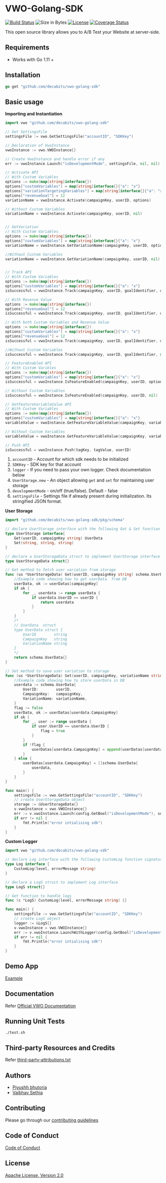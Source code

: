 # VWO-Golang-SDK

[![Build Status](https://img.shields.io/travis/decabits/vwo-golang-sdk)](http://travis-ci.org/decabits/vwo-golang-sdk)
![Size in Bytes](https://img.shields.io/github/languages/code-size/decabits/vwo-golang-sdk)
[![License](https://img.shields.io/badge/License-Apache%202.0-blue.svg)](http://www.apache.org/licenses/LICENSE-2.0)
[![Coverage Status](https://coveralls.io/repos/github/decabits/vwo-golang-sdk/badge.svg)](https://coveralls.io/github/decabits/vwo-golang-sdk)

This open source library allows you to A/B Test your Website at server-side.

## Requirements

- Works with Go 1.11 +

## Installation

```go
go get "github.com/decabits/vwo-golang-sdk"
```

## Basic usage

**Importing and Instantiation**

```go
import vwo "github.com/decabits/vwo-golang-sdk"

// Get SettingsFile
settingsFile := vwo.GetSettingsFile("accountID", "SDKKey")

// Declaration of VwoInstance
vwoInstance := vwo.VWOInstance{}

// Create VwoInstance and handle error if any
err := vwoInstance.Launch("isDevelopmentMode", settingsFile, nil, nil)

// Activate API
// With Custom Variables
options := make(map[string]interface{})
options["customVariables"] = map[string]interface{}{"a": "x"}
options["variationTargetingVariables"] = map[string]interface{}{"a": "x"}
options["revenueGoal"] = 12
variationName = vwoInstance.Activate(campaignKey, userID, options)

// Without Custom Variables
variationName = vwoInstance.Activate(campaignKey, userID, nil)


// GetVariation
// With Custom Variables
options := make(map[string]interface{})
options["customVariables"] = map[string]interface{}{"a": "x"}
variationName = vwoInstance.GetVariationName(campaignKey, userID, options)

//Without Custom Variables
variationName = vwoInstance.GetVariationName(campaignKey, userID, nil)


// Track API
// With Custom Variables
options := make(map[string]interface{})
options["customVariables"] = map[string]interface{}{"a": "x"}
isSuccessful = vwoInstance.Track(campaignKey, userID, goalIdentifier, options)

// With Revenue Value
options := make(map[string]interface{})
options["revenueGoal"] = 12
isSuccessful = vwoInstance.Track(campaignKey, userID, goalIdentifier, options)

// With both Custom Variables and Revenue Value
options := make(map[string]interface{})
options["customVariables"] = map[string]interface{}{"a": "x"}
options["revenueGoal"] = 12
isSuccessful = vwoInstance.Track(campaignKey, userID, goalIdentifier, options)

//Without Custom Variables
isSuccessful = vwoInstance.Track(campaignKey, userID, goalIdentifier, nil)

// FeatureEnabled API
// With Custom Varibles
options := make(map[string]interface{})
options["customVariables"] = map[string]interface{}{"a": "x"}
isSuccessful = vwoInstance.IsFeatureEnabled(campaignKey, userID, options)

// Without Custom Variables
isSuccessful = vwoInstance.IsFeatureEnabled(campaignKey, userID, nil)

// GetFeatureVariableValue API
// With Custom Variables
options := make(map[string]interface{})
options["customVariables"] = map[string]interface{}{"a": "x"}
variableValue = vwoInstance.GetFeatureVariableValue(campaignKey, variableKey, userID, options)

// Without Custom Variables
variableValue = vwoInstance.GetFeatureVariableValue(campaignKey, variableKey, userID, nil)

// Push API
isSuccessful = vwoInstance.Push(tagKey, tagValue, userID)
```

1. `accountID` - Account for which sdk needs to be initialized
2. `SDKKey` - SDK key for that account
3. `logger` - If you need to pass your own logger. Check documentation below
4. `UserStorage.new` - An object allowing `get` and `set` for maintaining user storage
5. `developmentMode` - on/off (true/false). Default - false
6. `settingsFile` - Settings file if already present during initialization. Its stringified JSON format.

**User Storage**

```go
import "github.com/decabits/vwo-golang-sdk/pkg/schema"

// declare UserStorage interface with the following Get & Set function signature
type UserStorage interface{
    Get(userID, campaignKey string) UserData
    Set(string, string, string)
}

// declare a UserStorageData struct to implement UserStorage interface
type UserStorageData struct{}

// Get method to fetch user variation from storage
func (us *UserStorageData) Get(userID, campaignKey string) schema.UserData {
    //Example code showing how to get userData  from DB
    userData, ok := userDatas[campaignKey]
    if ok {
		for _, userdata := range userData {
			if userdata.UserID == userID {
				return userdata
			}
		}
    }
    /*
    // UserData  struct
    type UserData struct {
        UserID        string
        CampaignKey   string
        VariationName string
    }
    */
	return schema.UserData{}
}

// Set method to save user variation to storage
func (us *UserStorageData) Set(userID, campaignKey, variationName string) {
    //Example code showing how to store userData in DB
    userdata := schema.UserData{
		UserID:        userID,
		CampaignKey:   campaignKey,
		VariationName: variationName,
	}
	flag := false
	userData, ok := userDatas[userdata.CampaignKey]
	if ok {
		for _, user := range userData {
			if user.UserID == userdata.UserID {
				flag = true
			}
		}
		if !flag {
			userDatas[userdata.CampaignKey] = append(userDatas[userdata.CampaignKey], userdata)
		}
	} else {
		userDatas[userdata.CampaignKey] = []schema.UserData{
			userdata,
		}
	}
}

func main() {
	settingsFile := vwo.GetSettingsFile("accountID", "SDKKey")
	// create UserStorageData object
	storage := &UserStorageData{}
	v.vwoInstance = vwo.VWOInstance{}
	err := v.vwoInstance.Launch(config.GetBool("isDevelopmentMode"), settingsFile, storage)
	if err != nil {
		fmt.Println("error intialising sdk")
	}
}

```

**Custom Logger**

```go
import vwo "github.com/decabits/vwo-golang-sdk"

// declare Log interface with the following CustomLog function signature
type Log interface {
	CustomLog(level, errorMessage string)
}

// declare a LogS struct to implement Log interface
type LogS struct{}

// Get function to handle logs
func (c *LogS) CustomLog(level, errorMessage string) {}

func main() {
	settingsFile := vwo.GetSettingsFile("accountID", "SDKKey")
	// create LogS object
	logger := &LogS{}
	v.vwoInstance = vwo.VWOInstance{}
	err := v.vwoInstance.LaunchWithLogger(config.GetBool("isDevelopmentMode"), settingsFile, nil, logger)
	if err != nil {
		fmt.Println("error intialising sdk")
	}
}
```

## Demo App

[Example](https://github.com/decabits/vwo-golang-example-app)

## Documentation

Refer [Official VWO Documentation](https://developers.vwo.com/reference#server-side-introduction)

## Running Unit Tests

```shell
./test.sh
```

## Third-party Resources and Credits

Refer [third-party-attributions.txt](third-party-attribution.txt)

## Authors

- [Piyushh bhutoria](https://github.com/Piyushhbhutoria)
- [Vaibhav Sethia](https://github.com/vaibhavsethia)

## Contributing

Please go through our [contributing guidelines](CONTRIBUTING.md)

## Code of Conduct

[Code of Conduct](CODE_OF_CONDUCT.md)

## License

[Apache License, Version 2.0](LICENSE)
